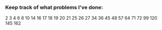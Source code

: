 ### Keep track of what problems I've done:
2
3
4
6
8
10
14
16
17 
18
19
20
21
25
26
27
34
36
45
48
57
64
71
72
99
120
145
162
